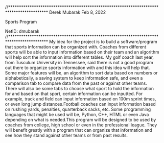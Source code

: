 //******************************************************************************************
Derek Mubarak    Feb 8, 2022

Sports Program

NetID: dmubarak
//******************************************************************************************
My idea for the project is to build a software/program that sports information can be organized with.
Coaches from different sports will be able to input information based on their team and an algorithm will help sort the information into different tables.
My golf coach last year, from Tusculum University in Tennessee, said there is not a good program out there to organize sports information with and this idea will help that.
Some major features will be, an algorithm to sort data based on numbers or alphabetically, a saving system to keep information safe, and even a comparison tab to compare data from the past or against other teams.
There will also be some tabs to choose what sport to hold the information for and based on that sport, certain information can be inputted. For example, track and field can
input information based on 100m sprint times, or even long jump distances.Football coaches can input information based on rushing yards, penalties, quarterback sacks, etc.
Some programming languages that might be used will be, Python, C++, HTML or even Java depending on what is needed.This program will be designed to be used by coaches from college, high school or even in the professional league.
They will benefit greatly with a program that can organize that information and see how they stand against other teams or from past results. 
